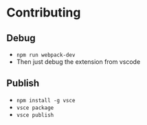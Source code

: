 # Contributing

## Debug

- `npm run webpack-dev`
- Then just debug the extension from vscode

## Publish

- `npm install -g vsce`
- `vsce package`
- `vsce publish`
